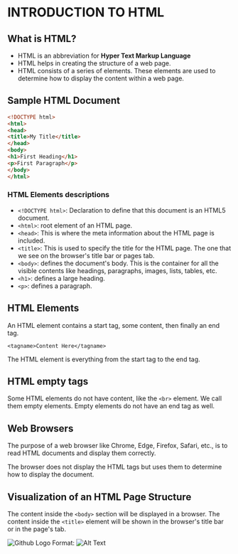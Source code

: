 # INTRODUCTION TO HTML

## What is HTML?

- HTML is an abbreviation for **Hyper Text Markup Language**
- HTML helps in creating the structure of a web page.
- HTML consists of a series of elements. These elements are used to determine how to display the content within a web page.

## Sample HTML Document

```html
<!DOCTYPE html>
<html>
<head>
<title>My Title</title>
</head>
<body>
<h1>First Heading</h1>
<p>First Paragraph</p>
</body>
</html>
```

### HTML Elements descriptions
- `<!DOCTYPE html>`: Declaration to define that this document is an HTML5 document.
- `<html>`: root element of an HTML page.
- `<head>`: This is where the meta information about the HTML page is included.
- `<title>`: This is used to specify the title for the HTML page. The one that we see on the browser's title bar or pages tab.
- `<body>`: defines the document's body. This is the container for all the visible contents like headings, paragraphs, images, lists, tables, etc.
- `<h1>`: defines a large heading.
- `<p>`: defines a paragraph.

## HTML Elements
An HTML element contains a start tag, some content, then finally an end tag.

```
<tagname>Content Here</tagname>
```

The HTML element is everything from the start tag to the end tag.

## HTML empty tags
Some HTML elements do not have content, like the `<br>` element. We call them empty elements. Empty elements do not have an end tag as well.

## Web Browsers
The purpose of a web browser like Chrome, Edge, Firefox, Safari, etc., is to read HTML documents and display them correctly.

The browser does not display the HTML tags but uses them to determine how to display the document.

## Visualization of an HTML Page Structure
The content inside the `<body>` section will be displayed in a browser. The content inside the `<title>` element will be shown in the browser's title bar or in the page's tab.

![Github Logo](../HTML/Images/VisualizingHTMLPage.png)
Format: ![Alt Text](url)
```
